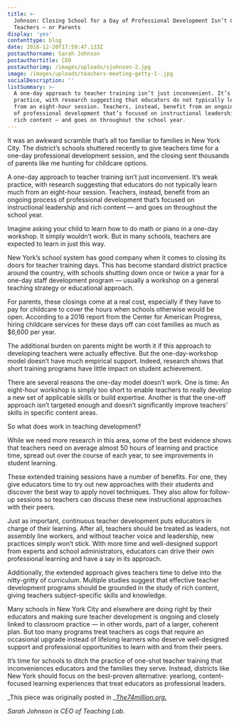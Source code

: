 ```yaml
---
title: >-
  Johnson: Closing School for a Day of Professional Development Isn’t Good for
  Teachers — or Parents
display: 'yes'
contenttype: blog
date: 2018-12-20T17:59:47.133Z
postauthorname: Sarah Johnson
postauthortitle: CEO
postauthorimg: /images/uploads/sjohnson-2.jpg
image: /images/uploads/teachers-meeting-getty-1-.jpg
socialDescription: ''
listSummary: >-
  A one-day approach to teacher training isn’t just inconvenient. It’s weak
  practice, with research suggesting that educators do not typically learn much
  from an eight-hour session. Teachers, instead, benefit from an ongoing process
  of professional development that’s focused on instructional leadership and
  rich content — and goes on throughout the school year.
---
```

It was an awkward scramble that’s all too familiar to families in New York City. The district’s schools shuttered recently to give teachers time for a one-day professional development session, and the closing sent thousands of parents like me hunting for childcare options.

A one-day approach to teacher training isn’t just inconvenient. It’s weak practice, with research suggesting that educators do not typically learn much from an eight-hour session. Teachers, instead, benefit from an ongoing process of professional development that’s focused on instructional leadership and rich content — and goes on throughout the school year.

Imagine asking your child to learn how to do math or piano in a one-day workshop. It simply wouldn’t work. But in many schools, teachers are expected to learn in just this way.

New York’s school system has good company when it comes to closing its doors for teacher training days. This has become standard district practice around the country, with schools shutting down once or twice a year for a one-day staff development program — usually a workshop on a general teaching strategy or educational approach.

For parents, these closings come at a real cost, especially if they have to pay for childcare to cover the hours when schools otherwise would be open. According to a 2016 report from the Center for American Progress, hiring childcare services for these days off can cost families as much as $6,600 per year.

The additional burden on parents might be worth it if this approach to developing teachers were actually effective. But the one-day-workshop model doesn’t have much empirical support. Indeed, research shows that short training programs have little impact on student achievement.

There are several reasons the one-day model doesn’t work. One is time: An eight-hour workshop is simply too short to enable teachers to really develop a new set of applicable skills or build expertise. Another is that the one-off approach isn’t targeted enough and doesn’t significantly improve teachers’ skills in specific content areas.

So what does work in teaching development?

While we need more research in this area, some of the best evidence shows that teachers need on average almost 50 hours of learning and practice time, spread out over the course of each year, to see improvements in student learning.

These extended training sessions have a number of benefits. For one, they give educators time to try out new approaches with their students and discover the best way to apply novel techniques. They also allow for follow-up sessions so teachers can discuss these new instructional approaches with their peers.

Just as important, continuous teacher development puts educators in charge of their learning. After all, teachers should be treated as leaders, not assembly line workers, and without teacher voice and leadership, new practices simply won’t stick. With more time and well-designed support from experts and school administrators, educators can drive their own professional learning and have a say in its approach.

Additionally, the extended approach gives teachers time to delve into the nitty-gritty of curriculum. Multiple studies suggest that effective teacher development programs should be grounded in the study of rich content, giving teachers subject-specific skills and knowledge.

Many schools in New York City and elsewhere are doing right by their educators and making sure teacher development is ongoing and closely linked to classroom practice — in other words, part of a larger, coherent plan. But too many programs treat teachers as cogs that require an occasional upgrade instead of lifelong learners who deserve well-designed support and professional opportunities to learn with and from their peers.

It’s time for schools to ditch the practice of one-shot teacher training that inconveniences educators and the families they serve. Instead, districts like New York should focus on the best-proven alternative: yearlong, content-focused learning experiences that treat educators as professional leaders.

_This piece was originally posted in _[_The74million.org._](https://www.the74million.org/article/johnson-closing-school-for-a-day-of-professional-development-isnt-good-for-teachers-or-parents/?utm_source=The+74+Million+Newsletter&utm_campaign=fb2b2083c2-EMAIL_CAMPAIGN_2018_12_06_10_15&utm_medium=email&utm_term=0_077b986842-fb2b2083c2-176207077)

_Sarah Johnson is CEO of Teaching Lab._
